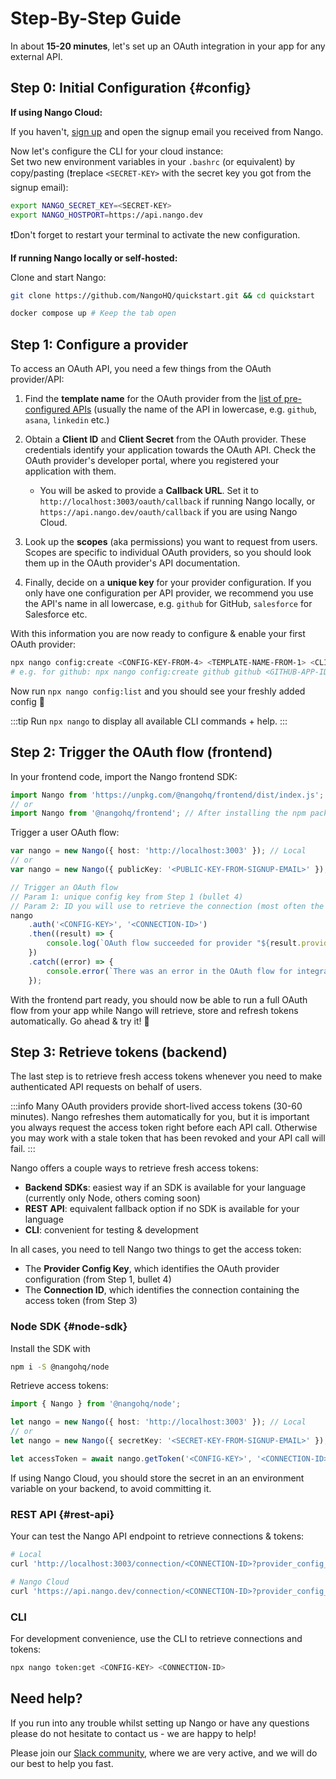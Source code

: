 # Step-By-Step Guide

In about **15-20 minutes**, let's set up an OAuth integration in your app for any external API.

## Step 0: Initial Configuration {#config}

**If using Nango Cloud:**

If you haven't, [sign up](https://nango.dev/start) and open the signup email you received from Nango.

Now let's configure the CLI for your cloud instance:  
Set two new environment variables in your `.bashrc` (or equivalent) by copy/pasting (❗️replace `<SECRET-KEY>` with the secret key you got from the signup email):

```bash
export NANGO_SECRET_KEY=<SECRET-KEY>
export NANGO_HOSTPORT=https://api.nango.dev
```

❗️Don't forget to restart your terminal to activate the new configuration.

**If running Nango locally or self-hosted:**

Clone and start Nango:

```bash
git clone https://github.com/NangoHQ/quickstart.git && cd quickstart
```

```bash
docker compose up # Keep the tab open
```

## Step 1: Configure a provider

To access an OAuth API, you need a few things from the OAuth provider/API:

1.  Find the **template name** for the OAuth provider from the [list of pre-configured APIs](https://nango.dev/oauth-providers) (usually the name of the API in lowercase, e.g. `github`, `asana`, `linkedin` etc.)

2.  Obtain a **Client ID** and **Client Secret** from the OAuth provider. These credentials identify your application towards the OAuth API. Check the OAuth provider's developer portal, where you registered your application with them.

    -   You will be asked to provide a **Callback URL**. Set it to `http://localhost:3003/oauth/callback` if running Nango locally, or `https://api.nango.dev/oauth/callback` if you are using Nango Cloud.

3.  Look up the **scopes** (aka permissions) you want to request from users. Scopes are specific to individual OAuth providers, so you should look them up in the OAuth provider's API documentation.

4.  Finally, decide on a **unique key** for your provider configuration. If you only have one configuration per API provider, we recommend you use the API's name in all lowercase, e.g. `github` for GitHub, `salesforce` for Salesforce etc.

With this information you are now ready to configure & enable your first OAuth provider:

```bash
npx nango config:create <CONFIG-KEY-FROM-4> <TEMPLATE-NAME-FROM-1> <CLIENT-ID-FROM-2> <CLIENT-SECRET-FROM-2> "<SCOPES-FROM-2>"
# e.g. for github: npx nango config:create github github <GITHUB-APP-ID> <GITHUB-APP-SECRET> "comma,separated,scopes,with,quotes"
```

Now run `npx nango config:list` and you should see your freshly added config 🎉

:::tip
Run `npx nango` to display all available CLI commands + help.
:::

## Step 2: Trigger the OAuth flow (frontend)

In your frontend code, import the Nango frontend SDK:

```ts
import Nango from 'https://unpkg.com/@nangohq/frontend/dist/index.js'; // For quick testing
// or
import Nango from '@nangohq/frontend'; // After installing the npm package
```

Trigger a user OAuth flow:

```ts
var nango = new Nango({ host: 'http://localhost:3003' }); // Local
// or
var nango = new Nango({ publicKey: '<PUBLIC-KEY-FROM-SIGNUP-EMAIL>' }); // Nango Cloud

// Trigger an OAuth flow
// Param 1: unique config key from Step 1 (bullet 4)
// Param 2: ID you will use to retrieve the connection (most often the user ID)
nango
    .auth('<CONFIG-KEY>', '<CONNECTION-ID>')
    .then((result) => {
        console.log(`OAuth flow succeeded for provider "${result.providerConfigKey}" and connection-id "${result.connectionId}"!`);
    })
    .catch((error) => {
        console.error(`There was an error in the OAuth flow for integration: ${error.message}`);
    });
```

With the frontend part ready, you should now be able to run a full OAuth flow from your app while Nango will retrieve, store and refresh tokens automatically. Go ahead & try it! 🙌

## Step 3: Retrieve tokens (backend)

The last step is to retrieve fresh access tokens whenever you need to make authenticated API requests on behalf of users.

:::info
Many OAuth providers provide short-lived access tokens (30-60 minutes). Nango refreshes them automatically for you, but it is important you always request the access token right before each API call. Otherwise you may work with a stale token that has been revoked and your API call will fail.
:::

Nango offers a couple ways to retrieve fresh access tokens:

-   **Backend SDKs**: easiest way if an SDK is available for your language (currently only Node, others coming soon)
-   **REST API**: equivalent fallback option if no SDK is available for your language
-   **CLI**: convenient for testing & development

In all cases, you need to tell Nango two things to get the access token:

-   The **Provider Config Key**, which identifies the OAuth provider configuration (from Step 1, bullet 4)
-   The **Connection ID**, which identifies the connection containing the access token (from Step 3)

### Node SDK {#node-sdk}

Install the SDK with

```bash
npm i -S @nangohq/node
```

Retrieve access tokens:

```ts
import { Nango } from '@nangohq/node';

let nango = new Nango({ host: 'http://localhost:3003' }); // Local
// or
let nango = new Nango({ secretKey: '<SECRET-KEY-FROM-SIGNUP-EMAIL>' }); // Nango Cloud

let accessToken = await nango.getToken('<CONFIG-KEY>', '<CONNECTION-ID>');
```

If using Nango Cloud, you should store the secret in an an environment variable on your backend, to avoid committing it.

### REST API {#rest-api}

Your can test the Nango API endpoint to retrieve connections & tokens:

```bash
# Local
curl 'http://localhost:3003/connection/<CONNECTION-ID>?provider_config_key=<CONFIG-KEY>'

# Nango Cloud
curl 'https://api.nango.dev/connection/<CONNECTION-ID>?provider_config_key=<CONFIG-KEY>' -H 'Authorization: Bearer <SECRET-KEY-FROM-SIGNUP-EMAIL>'
```

### CLI

For development convenience, use the CLI to retrieve connections and tokens:

```bash
npx nango token:get <CONFIG-KEY> <CONNECTION-ID>
```

## Need help?

If you run into any trouble whilst setting up Nango or have any questions please do not hesitate to contact us - we are happy to help!

Please join our [Slack community](https://nango.dev/slack), where we are very active, and we will do our best to help you fast.
